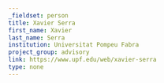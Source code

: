 ```yaml
---
_fieldset: person
title: Xavier Serra
first_name: Xavier
last_name: Serra
institution: Universitat Pompeu Fabra
project_group: advisory
link: https://www.upf.edu/web/xavier-serra
type: none
---
```

